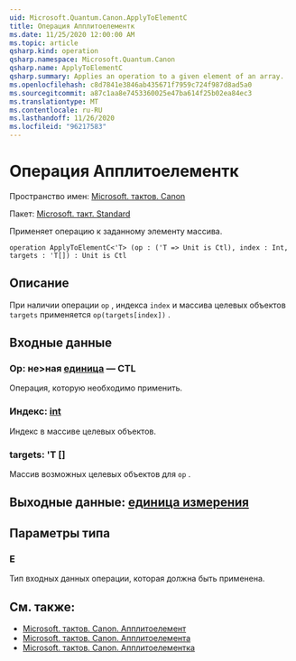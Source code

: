 ```yaml
---
uid: Microsoft.Quantum.Canon.ApplyToElementC
title: Операция Апплитоелементк
ms.date: 11/25/2020 12:00:00 AM
ms.topic: article
qsharp.kind: operation
qsharp.namespace: Microsoft.Quantum.Canon
qsharp.name: ApplyToElementC
qsharp.summary: Applies an operation to a given element of an array.
ms.openlocfilehash: c8d7841e3846ab435671f7959c724f987d8ad5a0
ms.sourcegitcommit: a87c1aa8e7453360025e47ba614f25b02ea84ec3
ms.translationtype: MT
ms.contentlocale: ru-RU
ms.lasthandoff: 11/26/2020
ms.locfileid: "96217583"
---
```

# <a name="applytoelementc-operation"></a>Операция Апплитоелементк

Пространство имен: [Microsoft. тактов. Canon](xref:Microsoft.Quantum.Canon)

Пакет: [Microsoft. такт. Standard](https://nuget.org/packages/Microsoft.Quantum.Standard)


Применяет операцию к заданному элементу массива.

```qsharp
operation ApplyToElementC<'T> (op : ('T => Unit is Ctl), index : Int, targets : 'T[]) : Unit is Ctl
```


## <a name="description"></a>Описание

При наличии операции `op` , индекса `index` и массива целевых объектов `targets` применяется `op(targets[index])` .

## <a name="input"></a>Входные данные

### <a name="op--t--unit--is-ctl"></a>Op: не>ная [единица](xref:microsoft.quantum.lang-ref.unit)  — CTL

Операция, которую необходимо применить.


### <a name="index--int"></a>Индекс: [int](xref:microsoft.quantum.lang-ref.int)

Индекс в массиве целевых объектов.


### <a name="targets--t"></a>targets: 'T []

Массив возможных целевых объектов для `op` .



## <a name="output--unit"></a>Выходные данные: [единица измерения](xref:microsoft.quantum.lang-ref.unit)



## <a name="type-parameters"></a>Параметры типа

### <a name="t"></a>Е

Тип входных данных операции, которая должна быть применена.

## <a name="see-also"></a>См. также:

- [Microsoft. тактов. Canon. Апплитоелемент](xref:Microsoft.Quantum.Canon.ApplyToElement)
- [Microsoft. тактов. Canon. Апплитоелемента](xref:Microsoft.Quantum.Canon.ApplyToElementA)
- [Microsoft. тактов. Canon. Апплитоелементка](xref:Microsoft.Quantum.Canon.ApplyToElementCA)